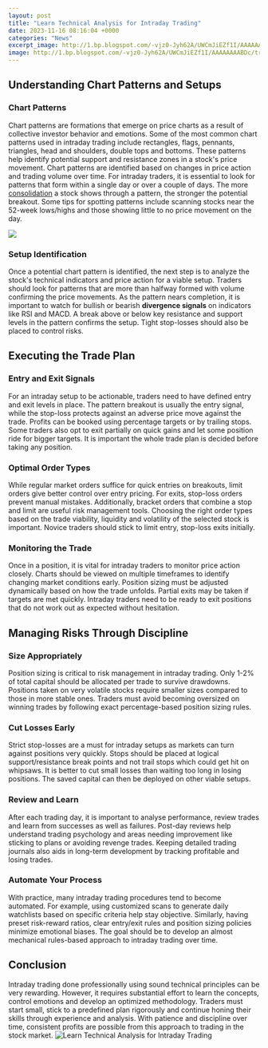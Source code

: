 ```yaml
---
layout: post
title: "Learn Technical Analysis for Intraday Trading"
date: 2023-11-16 08:16:04 +0000
categories: "News"
excerpt_image: http://1.bp.blogspot.com/-vjz0-Jyh62A/UWCmJiEZf1I/AAAAAAAABDc/trOAvMqoZug/s1600/Axis+Bank+Intraday+TAS.png
image: http://1.bp.blogspot.com/-vjz0-Jyh62A/UWCmJiEZf1I/AAAAAAAABDc/trOAvMqoZug/s1600/Axis+Bank+Intraday+TAS.png
---
```


## Understanding Chart Patterns and Setups 
### Chart Patterns
Chart patterns are formations that emerge on price charts as a result of collective investor behavior and emotions. Some of the most common chart patterns used in intraday trading include rectangles, flags, pennants, triangles, head and shoulders, double tops and bottoms. These patterns help identify potential support and resistance zones in a stock's price movement.
Chart patterns are identified based on changes in price action and trading volume over time. For intraday traders, it is essential to look for patterns that form within a single day or over a couple of days. The more [consolidation](https://yt.io.vn/collection/aberle) a stock shows through a pattern, the stronger the potential breakout. Some tips for spotting patterns include scanning stocks near the 52-week lows/highs and those showing little to no price movement on the day.

![](https://psitech.net/wp-content/uploads/2018/06/Technical-Analysis-for-intraday-trading.jpg)
### Setup Identification 
Once a potential chart pattern is identified, the next step is to analyze the stock's technical indicators and price action for a viable setup. Traders should look for patterns that are more than halfway formed with volume confirming the price movements. As the pattern nears completion, it is important to watch for bullish or bearish **divergence signals** on indicators like RSI and MACD. A break above or below key resistance and support levels in the pattern confirms the setup. Tight stop-losses should also be placed to control risks.
## Executing the Trade Plan
### Entry and Exit Signals
For an intraday setup to be actionable, traders need to have defined entry and exit levels in place. The pattern breakout is usually the entry signal, while the stop-loss protects against an adverse price move against the trade. Profits can be booked using percentage targets or by trailing stops. Some traders also opt to exit partially on quick gains and let some position ride for bigger targets. It is important the whole trade plan is decided before taking any position.
### Optimal Order Types  
While regular market orders suffice for quick entries on breakouts, limit orders give better control over entry pricing. For exits, stop-loss orders prevent manual mistakes. Additionally, bracket orders that combine a stop and limit are useful risk management tools. Choosing the right order types based on the trade viability, liquidity and volatility of the selected stock is important. Novice traders should stick to limit entry, stop-loss exits initially.
### Monitoring the Trade
Once in a position, it is vital for intraday traders to monitor price action closely. Charts should be viewed on multiple timeframes to identify changing market conditions early. Position sizing must be adjusted dynamically based on how the trade unfolds. Partial exits may be taken if targets are met quickly. Intraday traders need to be ready to exit positions that do not work out as expected without hesitation.
## Managing Risks Through Discipline
### Size Appropriately 
Position sizing is critical to risk management in intraday trading. Only 1-2% of total capital should be allocated per trade to survive drawdowns. Positions taken on very volatile stocks require smaller sizes compared to those in more stable ones. Traders must avoid becoming oversized on winning trades by following exact percentage-based position sizing rules. 
### Cut Losses Early
Strict stop-losses are a must for intraday setups as markets can turn against positions very quickly. Stops should be placed at logical support/resistance break points and not trail stops which could get hit on whipsaws. It is better to cut small losses than waiting too long in losing positions. The saved capital can then be deployed on other viable setups.
### Review and Learn
After each trading day, it is important to analyse performance, review trades and learn from successes as well as failures. Post-day reviews help understand trading psychology and areas needing improvement like sticking to plans or avoiding revenge trades. Keeping detailed trading journals also aids in long-term development by tracking profitable and losing trades.
### Automate Your Process
With practice, many intraday trading procedures tend to become automated. For example, using customized scans to generate daily watchlists based on specific criteria help stay objective. Similarly, having preset risk-reward ratios, clear entry/exit rules and position sizing policies minimize emotional biases. The goal should be to develop an almost mechanical rules-based approach to intraday trading over time.
## Conclusion
Intraday trading done professionally using sound technical principles can be very rewarding. However, it requires substantial effort to learn the concepts, control emotions and develop an optimized methodology. Traders must start small, stick to a predefined plan rigorously and continue honing their skills through experience and analysis. With patience and discipline over time, consistent profits are possible from this approach to trading in the stock market.
![Learn Technical Analysis for Intraday Trading](http://1.bp.blogspot.com/-vjz0-Jyh62A/UWCmJiEZf1I/AAAAAAAABDc/trOAvMqoZug/s1600/Axis+Bank+Intraday+TAS.png)